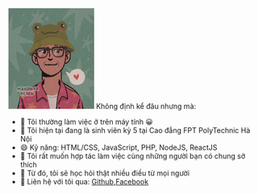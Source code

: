 <img width="170" height="200" src="./img/tao.png">
Không định kể đâu nhưng mà:

- 🔭 Tôi thường làm việc ở trên máy tính 😀
- 🌱 Tôi hiện tại đang là sinh viên kỳ 5 tại Cao đẳng FPT PolyTechnic Hà Nội
- 😄 Kỹ năng: HTML/CSS, JavaScript, PHP, NodeJS, ReactJS
- 👯 Tôi rất muốn hợp tác làm việc cùng những người bạn có chung sở thích
- 🤔 Từ đó, tôi sẽ học hỏi thật nhiều điều từ mọi người
- 💬 Liên hệ với tôi qua: [Github](https://github.com),[Facebook]([https://www.facebook.com/cheese.tahhn/])
